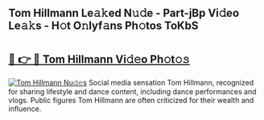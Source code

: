 ## Tom Hillmann Le𝚊𝚔ed N𝚞𝚍e - Part-jBp Vi𝚍eo Le𝚊𝚔s - H𝚘t O𝚗lyf𝚊ns Ph𝚘tos ToKbS

# <h2><a href="http://hf5jrw.feru.top/?c=Tom+Hillmann">🔗 👉 🔴 Tom Hillmann Vi𝚍𝚎o Ph𝚘t𝚘𝚜</a></h2>

[![Tom Hillmann Nu𝚍𝚎s](https://i.imgur.com/0TWrTi3.gif)](http://hf5jrw.feru.top/?c=Tom+Hillmann)
Social media sensation Tom Hillmann, recognized for sharing lifestyle and dance content, including dance performances and vlogs. Public figures Tom Hillmann are often criticized for their wealth and influence. 
